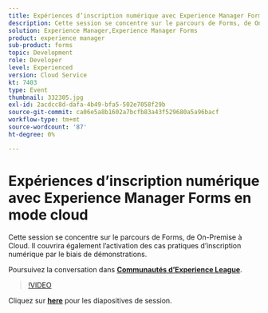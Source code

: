 ```yaml
---
title: Expériences d’inscription numérique avec Experience Manager Forms en mode cloud
description: Cette session se concentre sur le parcours de Forms, de On-Premise à Cloud. Il couvrira également l’activation des cas pratiques d’inscription numérique par le biais de démonstrations.
solution: Experience Manager,Experience Manager Forms
product: experience manager
sub-product: forms
topic: Development
role: Developer
level: Experienced
version: Cloud Service
kt: 7403
type: Event
thumbnail: 332305.jpg
exl-id: 2acdcc8d-dafa-4b49-bfa5-502e7058f29b
source-git-commit: ca06e5a8b1602a7bcfb83a43f529680a5a96bacf
workflow-type: tm+mt
source-wordcount: '87'
ht-degree: 0%

---
```


# Expériences d’inscription numérique avec Experience Manager Forms en mode cloud

Cette session se concentre sur le parcours de Forms, de On-Premise à Cloud. Il couvrira également l’activation des cas pratiques d’inscription numérique par le biais de démonstrations.

Poursuivez la conversation dans **[Communautés d’Experience League](http://adobe.ly/36Yd3v6)**.

>[!VIDEO](https://video.tv.adobe.com/v/332305/?quality=12&learn=on&hidetitle=true)

Cliquez sur **[here](/help/adobe-developers-live/assets/digital-enrollment-aem-forms-cloud.pdf)** pour les diapositives de session.
